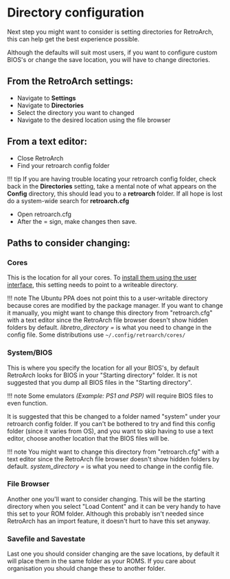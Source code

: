 # Directory configuration

Next step you might want to consider is setting directories for RetroArch, this can help get the best experience possible.

Although the defaults will suit most users, if you want to configure custom BIOS's or change the save location, you will have to change directories.

## From the RetroArch settings:

- Navigate to **Settings**
- Navigate to **Directories**
- Select the directory you want to changed
- Navigate to the desired location using the file browser

## From a text editor:

- Close RetroArch
- Find your retroarch config folder

!!! tip
    If you are having trouble locating your retroarch config folder, check back in the **Directories** setting, take a mental note of what appears on the **Config** directory, this should lead you to a **retroarch** folder. If all hope is lost do a system-wide search for **retroarch.cfg**

- Open retroarch.cfg
- After the = sign, make changes then save.

## Paths to consider changing:

### Cores

This is the location for all your cores. To [install them using the user interface](../download-cores/#installing-cores-through-retroarch-interface), this setting needs to point to a writeable directory. 

!!! note
    The Ubuntu PPA does not point this to a user-writable directory because cores are modified by the package manager. If you want to change it manually, you might want to change this directory from "retroarch.cfg" with a text editor since the RetroArch file browser doesn't show hidden folders by default. *libretro_directory =* is what you need to change in the config file. Some distributions use `~/.config/retroarch/cores/`

### System/BIOS

This is where you specify the location for all your BIOS's, by default RetroArch looks for BIOS in your "Starting directory" folder. It is not suggested that you dump all BIOS files in the "Starting directory".

!!! note
    Some emulators *(Example: PS1 and PSP)* will require BIOS files to even function.

It is suggested that this be changed to a folder named "system" under your retroarch config folder. If you can't be bothered to try and find this config folder (since it varies from OS), and you want to skip having to use a text editor, choose another location that the BIOS files will be.

!!! note
    You might want to change this directory from "retroarch.cfg" with a text editor since the RetroArch file browser doesn't show hidden folders by default. *system_directory =* is what you need to change in the config file.

### File Browser

Another one you'll want to consider changing. This will be the starting directory when you select "Load Content" and it can be very handy to have this set to your ROM folder. Although this probably isn't needed since RetroArch has an import feature, it doesn't hurt to have this set anyway.

### Savefile and Savestate

Last one you should consider changing are the save locations, by default it will place them in the same folder as your ROMS. If you care about organisation you should change these to another folder.
